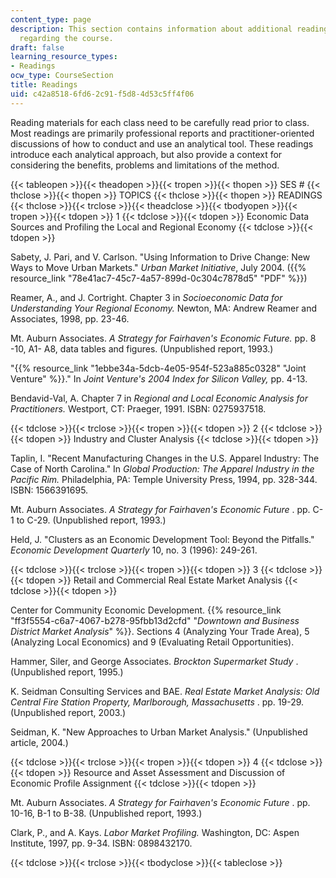 ```yaml
---
content_type: page
description: This section contains information about additional reading materials
  regarding the course.
draft: false
learning_resource_types:
- Readings
ocw_type: CourseSection
title: Readings
uid: c42a8518-6fd6-2c91-f5d8-4d53c5ff4f06
---
```

Reading materials for each class need to be carefully read prior to class. Most readings are primarily professional reports and practitioner-oriented discussions of how to conduct and use an analytical tool. These readings introduce each analytical approach, but also provide a context for considering the benefits, problems and limitations of the method.

{{< tableopen >}}{{< theadopen >}}{{< tropen >}}{{< thopen >}}
SES #
{{< thclose >}}{{< thopen >}}
TOPICS
{{< thclose >}}{{< thopen >}}
READINGS
{{< thclose >}}{{< trclose >}}{{< theadclose >}}{{< tbodyopen >}}{{< tropen >}}{{< tdopen >}}
1
{{< tdclose >}}{{< tdopen >}}
Economic Data Sources and Profiling the Local and Regional Economy
{{< tdclose >}}{{< tdopen >}}

Sabety, J. Pari, and V. Carlson. "Using Information to Drive Change: New Ways to Move Urban Markets." *Urban Market Initiative*, July 2004. ({{% resource_link "78e41ac7-45c7-4a57-899d-0c304c7878d5" "PDF" %}})

Reamer, A., and J. Cortright. Chapter 3 in *Socioeconomic Data for Understanding Your Regional Economy.* Newton, MA: Andrew Reamer and Associates, 1998, pp. 23-46.

Mt. Auburn Associates. *A Strategy for Fairhaven's Economic Future.* pp. 8 -10, A1- A8, data tables and figures. (Unpublished report, 1993.)

"{{% resource_link "1ebbe34a-5dcb-4e05-954f-523a885c0328" "Joint Venture" %}}." In *Joint Venture's 2004 Index for Silicon Valley,* pp. 4-13.

Bendavid-Val, A. Chapter 7 in *Regional and Local Economic Analysis for Practitioners.* Westport, CT: Praeger, 1991. ISBN: 0275937518.

{{< tdclose >}}{{< trclose >}}{{< tropen >}}{{< tdopen >}}
2
{{< tdclose >}}{{< tdopen >}}
Industry and Cluster Analysis
{{< tdclose >}}{{< tdopen >}}

Taplin, I. "Recent Manufacturing Changes in the U.S. Apparel Industry: The Case of North Carolina." In *Global Production: The Apparel Industry in the Pacific Rim.* Philadelphia, PA: Temple University Press, 1994, pp. 328-344. ISBN: 1566391695.

Mt. Auburn Associates. *A Strategy for Fairhaven's Economic Future* . pp. C-1 to C-29. (Unpublished report, 1993.)

Held, J. "Clusters as an Economic Development Tool: Beyond the Pitfalls." *Economic Development Quarterly* 10, no. 3 (1996): 249-261.

{{< tdclose >}}{{< trclose >}}{{< tropen >}}{{< tdopen >}}
3
{{< tdclose >}}{{< tdopen >}}
Retail and Commercial Real Estate Market Analysis
{{< tdclose >}}{{< tdopen >}}

Center for Community Economic Development. {{% resource_link "ff3f5554-c6a7-4067-b278-95fbb13d2cfd" "*Downtown and Business District Market Analysis*" %}}. Sections 4 (Analyzing Your Trade Area), 5 (Analyzing Local Economics) and 9 (Evaluating Retail Opportunities).

Hammer, Siler, and George Associates. *Brockton Supermarket Study* . (Unpublished report, 1995.)

K. Seidman Consulting Services and BAE. *Real Estate Market Analysis: Old Central Fire Station Property, Marlborough, Massachusetts* . pp. 19-29. (Unpublished report, 2003.)

Seidman, K. "New Approaches to Urban Market Analysis." (Unpublished article, 2004.)

{{< tdclose >}}{{< trclose >}}{{< tropen >}}{{< tdopen >}}
4
{{< tdclose >}}{{< tdopen >}}
Resource and Asset Assessment and Discussion of Economic Profile Assignment
{{< tdclose >}}{{< tdopen >}}

Mt. Auburn Associates. *A Strategy for Fairhaven's Economic Future* . pp. 10-16, B-1 to B-38. (Unpublished report, 1993.)

Clark, P., and A. Kays. *Labor Market Profiling.* Washington, DC: Aspen Institute, 1997, pp. 9-34. ISBN: 0898432170.

{{< tdclose >}}{{< trclose >}}{{< tbodyclose >}}{{< tableclose >}}